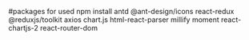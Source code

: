 #packages for used
npm install antd @ant-design/icons react-redux @reduxjs/toolkit axios chart.js html-react-parser millify moment react-chartjs-2 react-router-dom